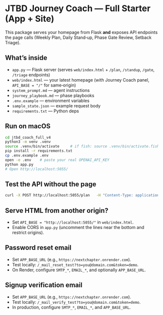 # JTBD Journey Coach — Full Starter (App + Site)

This package serves your homepage from Flask **and** exposes API endpoints the page calls (Weekly Plan, Daily Stand‑up, Phase Gate Review, Setback Triage).

## What’s inside
- `app.py` — Flask server (serves `web/index.html` + `/plan`, `/standup`, `/gate`, `/triage` endpoints)
- `web/index.html` — your latest homepage (with Journey Coach panel, `API_BASE = "/"` for same‑origin)
- `system_prompt.md` — agent instructions
- `journey_playbook.md` — phase playbooks
- `.env.example` — environment variables
- `sample_state.json` — example request body
- `requirements.txt` — Python deps

## Run on macOS
```bash
cd jtbd_coach_full_v4
python3 -m venv .venv
source .venv/bin/activate     # if fish: source .venv/bin/activate.fish
pip install -r requirements.txt
cp .env.example .env
open -e .env    # paste your real OPENAI_API_KEY
python app.py
# Open http://localhost:5055/
```

## Test the API without the page
```bash
curl -X POST http://localhost:5055/plan   -H "Content-Type: application/json"   -d @sample_state.json
```

## Serve HTML from another origin?
- Set `API_BASE = "http://localhost:5055/"` in `web/index.html`.
- Enable CORS in `app.py` (uncomment the lines near the bottom and restrict origins).

## Password reset email
- Set `APP_BASE_URL` (e.g., `https://nextchapter.onrender.com`).
- Test locally: `/_mail_reset_test?to=you@domain.com&token=demo`.
- On Render, configure `SMTP_*`, `EMAIL_*`, and optionally `APP_BASE_URL`.

## Signup verification email
- Set `APP_BASE_URL` (e.g., `https://nextchapter.onrender.com`).
- Test locally: `/_mail_verify_test?to=you@domain.com&token=demo`.
- In production, configure `SMTP_*`, `EMAIL_*`, and `APP_BASE_URL`.
